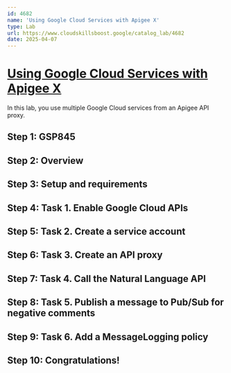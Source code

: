 ```yaml
---
id: 4682
name: 'Using Google Cloud Services with Apigee X'
type: Lab
url: https://www.cloudskillsboost.google/catalog_lab/4682
date: 2025-04-07
---
```


# [Using Google Cloud Services with Apigee X](https://www.cloudskillsboost.google/catalog_lab/4682)

In this lab, you use multiple Google Cloud services from an Apigee API proxy.

## Step 1: GSP845

## Step 2: Overview

## Step 3: Setup and requirements

## Step 4: Task 1. Enable Google Cloud APIs

## Step 5: Task 2. Create a service account

## Step 6: Task 3. Create an API proxy

## Step 7: Task 4. Call the Natural Language API

## Step 8: Task 5. Publish a message to Pub/Sub for negative comments

## Step 9: Task 6. Add a MessageLogging policy

## Step 10: Congratulations!
